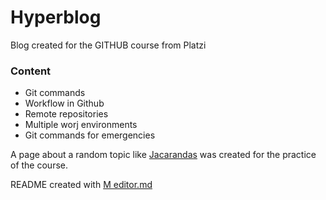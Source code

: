 # Hyperblog
Blog created for the GITHUB course from Platzi
### Content
- Git commands
- Workflow in Github
- Remote repositories
- Multiple worj environments
- Git commands for emergencies

A page about a random topic like [Jacarandas](http://127.0.0.1:5501/blogspot.html "Jacarandas") was created for the practice of the course.

README created with [M editor.md](https://pandao.github.io/editor.md/en.html)


